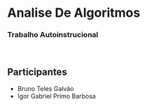 
# Analise De Algoritmos 
### Trabalho Autoinstrucional
<br>

## Participantes
- Bruno Teles Galvão
- Igor Gabriel Primo Barbosa

